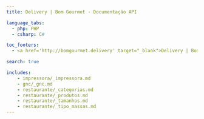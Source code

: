 ```yaml
---
title: Delivery | Bom Gourmet - Documentação API

language_tabs:
  - php: PHP
  - csharp: C#

toc_footers:
  - <a href='http://bomgourmet.delivery' target="_blank">Delivery | Bom Gourmet</a>

search: true

includes:
    - impressora/_impressora.md
    - gnc/_gnc.md
    - restaurante/_categorias.md
    - restaurante/_produtos.md
    - restaurante/_tamanhos.md
    - restaurante/_tipo_massas.md
---
```


